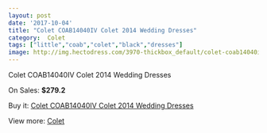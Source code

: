 ```yaml
---
layout: post
date: '2017-10-04'
title: "Colet COAB14040IV Colet 2014 Wedding Dresses"
category:  Colet
tags: ["little","coab","colet","black","dresses"]
image: http://img.hectodress.com/3970-thickbox_default/colet-coab14040iv-colet-2014-wedding-dresses.jpg
---
```

Colet COAB14040IV Colet 2014 Wedding Dresses

On Sales: **$279.2**
<a href="https://www.hectodress.com/-colet/2054-colet-coab14040iv-colet-2014-wedding-dresses.html"><amp-img layout="responsive" width="600" height="600" src="//img.hectodress.com/3970-thickbox_default/colet-coab14040iv-colet-2014-wedding-dresses.jpg" alt="Colet COAB14040IV Colet 2014 Wedding Dresses 0" /></a>
<a href="https://www.hectodress.com/-colet/2054-colet-coab14040iv-colet-2014-wedding-dresses.html"><amp-img layout="responsive" width="600" height="600" src="//img.hectodress.com/3972-thickbox_default/colet-coab14040iv-colet-2014-wedding-dresses.jpg" alt="Colet COAB14040IV Colet 2014 Wedding Dresses 1" /></a>
<a href="https://www.hectodress.com/-colet/2054-colet-coab14040iv-colet-2014-wedding-dresses.html"><amp-img layout="responsive" width="600" height="600" src="//img.hectodress.com/3971-thickbox_default/colet-coab14040iv-colet-2014-wedding-dresses.jpg" alt="Colet COAB14040IV Colet 2014 Wedding Dresses 2" /></a>

Buy it: [Colet COAB14040IV Colet 2014 Wedding Dresses](https://www.hectodress.com/-colet/2054-colet-coab14040iv-colet-2014-wedding-dresses.html "Colet COAB14040IV Colet 2014 Wedding Dresses")

View more: [ Colet](https://www.hectodress.com/34--colet " Colet")